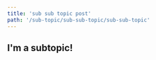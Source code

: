 ```yaml
---
title: 'sub sub topic post'
path: '/sub-topic/sub-sub-topic/sub-sub-topic'
---
```


## I'm a subtopic!
